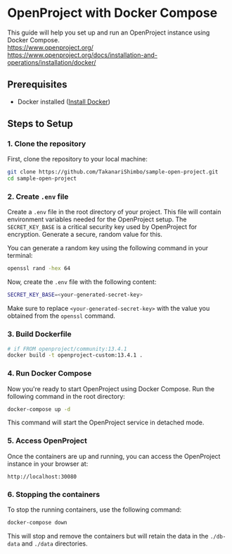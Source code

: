 # OpenProject with Docker Compose

This guide will help you set up and run an OpenProject instance using Docker Compose.  
https://www.openproject.org/  
https://www.openproject.org/docs/installation-and-operations/installation/docker/

## Prerequisites

- Docker installed ([Install Docker](https://docs.docker.com/get-docker/))

## Steps to Setup

### 1. Clone the repository

First, clone the repository to your local machine:

```bash
git clone https://github.com/TakanariShimbo/sample-open-project.git
cd sample-open-project
```

### 2. Create `.env` file

Create a `.env` file in the root directory of your project. This file will contain environment variables needed for the OpenProject setup. The `SECRET_KEY_BASE` is a critical security key used by OpenProject for encryption. Generate a secure, random value for this.

You can generate a random key using the following command in your terminal:

```bash
openssl rand -hex 64
```

Now, create the `.env` file with the following content:

```bash
SECRET_KEY_BASE=<your-generated-secret-key>
```

Make sure to replace `<your-generated-secret-key>` with the value you obtained from the `openssl` command.

### 3. Build Dockerfile

```bash
# if FROM openproject/community:13.4.1
docker build -t openproject-custom:13.4.1 .
```

### 4. Run Docker Compose

Now you're ready to start OpenProject using Docker Compose. Run the following command in the root directory:

```bash
docker-compose up -d
```

This command will start the OpenProject service in detached mode.

### 5. Access OpenProject

Once the containers are up and running, you can access the OpenProject instance in your browser at:

```
http://localhost:30080
```

### 6. Stopping the containers

To stop the running containers, use the following command:

```bash
docker-compose down
```

This will stop and remove the containers but will retain the data in the `./db-data` and `./data` directories.
